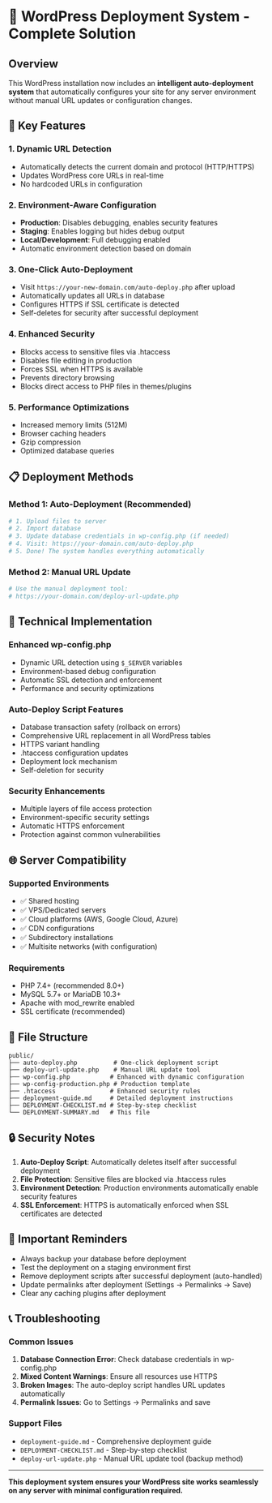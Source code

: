 # 🚀 WordPress Deployment System - Complete Solution

## Overview
This WordPress installation now includes an **intelligent auto-deployment system** that automatically configures your site for any server environment without manual URL updates or configuration changes.

## 🎯 Key Features

### 1. **Dynamic URL Detection**
- Automatically detects the current domain and protocol (HTTP/HTTPS)
- Updates WordPress core URLs in real-time
- No hardcoded URLs in configuration

### 2. **Environment-Aware Configuration**
- **Production**: Disables debugging, enables security features
- **Staging**: Enables logging but hides debug output
- **Local/Development**: Full debugging enabled
- Automatic environment detection based on domain

### 3. **One-Click Auto-Deployment**
- Visit `https://your-new-domain.com/auto-deploy.php` after upload
- Automatically updates all URLs in database
- Configures HTTPS if SSL certificate is detected
- Self-deletes for security after successful deployment

### 4. **Enhanced Security**
- Blocks access to sensitive files via .htaccess
- Disables file editing in production
- Forces SSL when HTTPS is available
- Prevents directory browsing
- Blocks direct access to PHP files in themes/plugins

### 5. **Performance Optimizations**
- Increased memory limits (512M)
- Browser caching headers
- Gzip compression
- Optimized database queries

## 📋 Deployment Methods

### Method 1: Auto-Deployment (Recommended)
```bash
# 1. Upload files to server
# 2. Import database
# 3. Update database credentials in wp-config.php (if needed)
# 4. Visit: https://your-domain.com/auto-deploy.php
# 5. Done! The system handles everything automatically
```

### Method 2: Manual URL Update
```bash
# Use the manual deployment tool:
# https://your-domain.com/deploy-url-update.php
```

## 🔧 Technical Implementation

### Enhanced wp-config.php
- Dynamic URL detection using `$_SERVER` variables
- Environment-based debug configuration
- Automatic SSL detection and enforcement
- Performance and security optimizations

### Auto-Deploy Script Features
- Database transaction safety (rollback on errors)
- Comprehensive URL replacement in all WordPress tables
- HTTPS variant handling
- .htaccess configuration updates
- Deployment lock mechanism
- Self-deletion for security

### Security Enhancements
- Multiple layers of file access protection
- Environment-specific security settings
- Automatic HTTPS enforcement
- Protection against common vulnerabilities

## 🌐 Server Compatibility

### Supported Environments
- ✅ Shared hosting
- ✅ VPS/Dedicated servers
- ✅ Cloud platforms (AWS, Google Cloud, Azure)
- ✅ CDN configurations
- ✅ Subdirectory installations
- ✅ Multisite networks (with configuration)

### Requirements
- PHP 7.4+ (recommended 8.0+)
- MySQL 5.7+ or MariaDB 10.3+
- Apache with mod_rewrite enabled
- SSL certificate (recommended)

## 📁 File Structure

```
public/
├── auto-deploy.php          # One-click deployment script
├── deploy-url-update.php    # Manual URL update tool
├── wp-config.php           # Enhanced with dynamic configuration
├── wp-config-production.php # Production template
├── .htaccess               # Enhanced security rules
├── deployment-guide.md     # Detailed deployment instructions
├── DEPLOYMENT-CHECKLIST.md # Step-by-step checklist
└── DEPLOYMENT-SUMMARY.md   # This file
```

## 🔒 Security Notes

1. **Auto-Deploy Script**: Automatically deletes itself after successful deployment
2. **File Protection**: Sensitive files are blocked via .htaccess rules
3. **Environment Detection**: Production environments automatically enable security features
4. **SSL Enforcement**: HTTPS is automatically enforced when SSL certificates are detected

## 🚨 Important Reminders

- Always backup your database before deployment
- Test the deployment on a staging environment first
- Remove deployment scripts after successful deployment (auto-handled)
- Update permalinks after deployment (Settings → Permalinks → Save)
- Clear any caching plugins after deployment

## 📞 Troubleshooting

### Common Issues
1. **Database Connection Error**: Check database credentials in wp-config.php
2. **Mixed Content Warnings**: Ensure all resources use HTTPS
3. **Broken Images**: The auto-deploy script handles URL updates automatically
4. **Permalink Issues**: Go to Settings → Permalinks and save

### Support Files
- `deployment-guide.md` - Comprehensive deployment guide
- `DEPLOYMENT-CHECKLIST.md` - Step-by-step checklist
- `deploy-url-update.php` - Manual URL update tool (backup method)

---

**This deployment system ensures your WordPress site works seamlessly on any server with minimal configuration required.**